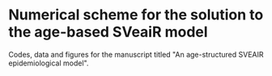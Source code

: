 # Numerical scheme for the solution to the age-based SVeaiR model
Codes, data and figures for the manuscript titled "An age-structured SVEAIR epidemiological model".
